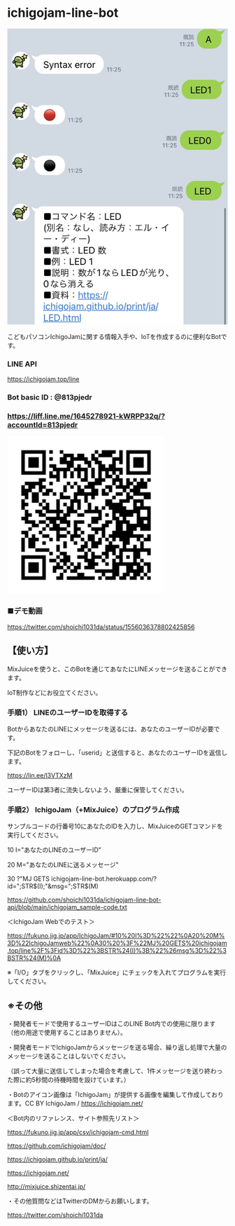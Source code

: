# ichigojam-line-bot

<img src="https://github.com/shoichi1031da/ichigojam-line-bot/blob/main/document/main.jpg" alt="メイン" title="main"> 

こどもパソコンIchigoJamに関する情報入手や、IoTを作成するのに便利なBotです。

### LINE API
https://ichigojam.top/line

### Bot basic ID : @813pjedr

### https://liff.line.me/1645278921-kWRPP32q/?accountId=813pjedr

<img src="https://github.com/shoichi1031da/ichigojam-line-bot/blob/main/document/qrcode.png" alt="QRコード" title="qrcode"> 


### ■デモ動画

https://twitter.com/shoichi1031da/status/1556036378802425856


## 【使い方】
MixJuiceを使うと、このBotを通じてあなたにLINEメッセージを送ることができます。

IoT制作などにお役立てください。

### 手順1） LINEのユーザーIDを取得する
BotからあなたのLINEにメッセージを送るには、あなたのユーザーIDが必要です。

下記のBotをフォローし、「userid」と送信すると、あなたのユーザーIDを返信します。

https://lin.ee/l3VTXzM

ユーザーIDは第3者に流失しないよう、厳重に保管してください。

### 手順2） IchigoJam（+MixJuice）のプログラム作成
サンプルコードの行番号10にあなたのIDを入力し、MixJuiceのGETコマンドを実行してください。

10 I="あなたのLINEのユーザーID"

20 M="あなたのLINEに送るメッセージ"

30 ?"MJ GETS ichigojam-line-bot.herokuapp.com/?id=";STR$(I);"&msg=";STR$(M)

https://github.com/shoichi1031da/ichigojam-line-bot-api/blob/main/ichigojam_sample-code.txt

＜IchigoJam Webでのテスト＞

https://fukuno.jig.jp/app/IchigoJam/#10%20I%3D%22%22%0A20%20M%3D%22IchigoJamweb%22%0A30%20%3F%22MJ%20GETS%20ichigojam.top/line%2F%3Fid%3D%22%3BSTR%24(I)%3B%22%26msg%3D%22%3BSTR%24(M)%0A

※「I/O」タブをクリックし、「MixJuice」にチェックを入れてプログラムを実行してください。


## ※その他

・開発者モードで使用するユーザーIDはこのLINE Bot内での使用に限ります（他の用途で使用することはありません）。

・開発者モードでIchigoJamからメッセージを送る場合、繰り返し処理で大量のメッセージを送ることはしないでください。

（誤って大量に送信してしまった場合を考慮して、1件メッセージを送り終わった際に約5秒間の待機時間を設けています。）

・Botのアイコン画像は「IchigoJam」が提供する画像を編集して作成しております。CC BY IchigoJam / https://ichigojam.net/

＜Bot内のリファレンス、サイト参照先リスト＞

https://fukuno.jig.jp/app/csv/ichigojam-cmd.html

https://github.com/ichigojam/doc/

https://ichigojam.github.io/print/ja/

https://ichigojam.net/

http://mixjuice.shizentai.jp/


・その他質問などはTwitterのDMからお願いします。

https://twitter.com/shoichi1031da
